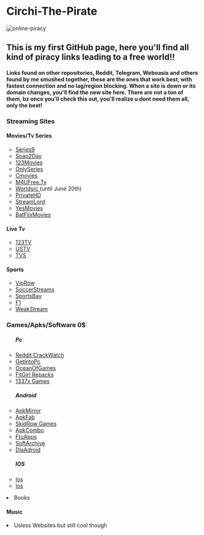 # <h1>Circhi-The-Pirate</h1>

![online-piracy](https://user-images.githubusercontent.com/102611155/162018014-92de099d-7422-4331-9b8b-94339393fd5f.jpg)

<h2> This is my first GitHub page, here you'll find 
all kind of piracy links leading to a free world!!</h2> 
<h4> Links found on other repositories, Reddit, Telegram, Weboasis and others found by me smushed together, these are the ones that work best, with fastest connection and no lag/region blocking.
When a site is down or its domain changes, you'll find the new site here.
There are not a ton of them, bz once you'll check this out, you'll realize u dont need them all, only the best!</h4>

<h3> Streaming Sites </h3>

  
<h4>Movies/Tv Series</h4>
<ul style="list-style-type:circle">
<li> <a href="https://series9.me/" target="_blank"> Series9 </a> </li>
<li> <a href="https://soap2day.ac/" target-"_blank"> Soap2Day </a> </li>
<li> <a href="https://ww1.123moviesfree.net/" target-"_blank"> 123Movies </a> </li>
<li> <a href="https://cinefunhd.com/" target-"_blank"> OnlySeries </a> </li>
<li> <a href="https://cmovies.online/" target-"_blank"> Cmovies </a> </li>
<li> <a href="https://ww1.m4ufree.tv/" target-"_blank"> M4UFree.Tv </a> </li>
<li> <a href="https://www.worldsrc.net/" target-"_blank"> Worldsrc  </a> (until June 20th)</li>
<li> <a href="https://www.privatehd.xyz//" target-"_blank"> PrivateHD  </a> </li>
<li> <a href="http://www.streamlord.com/" target-"_blank"> StreamLord </a></li>
<li> <a href="https://yesmovies.pe/yes.html" target-"_blank"> YesMovies </a></li>
<li> <a href="https://batflixmovies.club/" target-"_blank"> BatFlixMovies </a></li>
   
  </ul>

<h4>Live Tv</h4>
  <ul style="list-style-type:circle">
  
  
<li> <a href="http://live94today.com/top-streams/" target-"_blank"> 123TV </a> </li>
<li> <a href="https://ustv247.tv/" target-"_blank"> USTV </a> </li> 
<li> <a href="https://time4tv.stream/" target-"_blank"> TVS </a> </li> 
  </ul>
  
  
<h4>Sports </h4>
  <ul style="list-style-type:circle">

<li> <a href="https://en.viprow.me/" target-"_blank"> VipRow </a> </li>
<li> <a href="https://main.soccerstreams-100.tv/" target-"_blank"> SoccerStreams </a> </li>
<li> <a href="https://www.sportsbay.sx/" target-"_blank"> SportsBay </a> </li>
<li> <a href="https://live.f1stream.me/" target-"_blank"> F1 </a> </li>
<li> <a href="http://weakstreams.com/" target-"_blank"> WeakStream </a> </li>
 

</ul>  
<h3>Games/Apks/Software 0$</h3>

  <ul style="list-style-type:circle">
  <h5> Pc </h5>
  <li> <a href="https://www.reddit.com/r/CrackWatch/" target-"_blank"> Reddit CrackWatch </a> </li>
  <li> <a href="https://getintopc.com/" target-"_blank"> GetIntoPc </a> </li>
  <li> <a href="https://oceansofgamess.com/" target-"_blank"> OceanOfGames </a> </li>
  <li> <a href="https://fitgirl-repacks.site/" target-"_blank"> FitGirl Repacks </a> </li>
  <li> <a href="https://www.1377x.to/popular-games" target-"_blank"> 1337x Games </a> </li>
  <h5>Android</h5>
  <li> <a href="https://www.apkmirror.com/" target-"_blank"> ApkMirror </a> </li>
  <li> <a href="https://apkfab.com/" target-"_blank"> ApkFab </a> </li>
  <li> <a href="https://skidrowrepacks.com/" target-"_blank"> SkidRow Games </a> </li>
  <li> <a href="https://apkcombo.com/"> ApkCombo </a> </li>
  <li> <a href="https://ftuapps.dev/?1" target-"_blank"> FtuApps </a> </li>
  <li> <a href="https://sanet.st/" target-"_blank"> SoftArchive </a> </li>
  <li> <a href="https://dlandroid.com/" target-"_blank"> DlaAdroid </a> </li>
  <h5>IOS</h5>
  <li> <a href="https://julio.hackyouriphone.org/" target-"_blank"> Ios </a> </li>
  <li> <a href="https://cydiageek.yourepo.com/" target-"_blank"> Ios </a> </li>
</ul>
<li>Books </li>
<h4>Music </h4>

<li>Usless Websites but still cool though </li>


